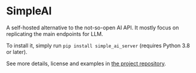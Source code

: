 # SimpleAI

A self-hosted alternative to the not-so-open AI API. It mostly focus on replicating the main endpoints for LLM.

To install it, simply run `pip install simple_ai_server` (requires Python 3.8 or later).

See more details, license and examples in [the project repository](https://github.com/lhenault/simpleAI).
